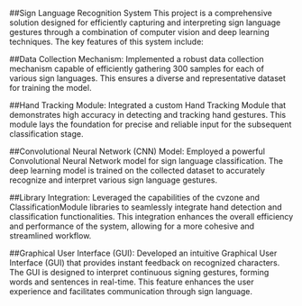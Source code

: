 ##Sign Language Recognition System
 This project is a comprehensive solution designed for efficiently capturing and interpreting sign language gestures
 through a combination of computer vision and deep learning techniques. The key features of this system include:

##Data Collection Mechanism:
 Implemented a robust data collection mechanism capable of efficiently gathering 300 samples for each of various sign languages. 
 This ensures a diverse and representative dataset for training the model.

 
##Hand Tracking Module:
 Integrated a custom Hand Tracking Module that demonstrates high accuracy in detecting and tracking hand gestures. 
 This module lays the foundation for precise and reliable input for the subsequent classification stage.


##Convolutional Neural Network (CNN) Model:
Employed a powerful Convolutional Neural Network model for sign language classification. 
The deep learning model is trained on the collected dataset to accurately recognize and interpret various sign language gestures.


##Library Integration:
 Leveraged the capabilities of the cvzone and ClassificationModule libraries to seamlessly integrate hand detection and classification functionalities. 
 This integration enhances the overall efficiency and performance of the system, allowing for a more cohesive and streamlined workflow.

 
##Graphical User Interface (GUI):
 Developed an intuitive Graphical User Interface (GUI) that provides instant feedback on recognized characters.
 The GUI is designed to interpret continuous signing gestures, forming words and sentences in real-time. This feature enhances the user experience 
 and facilitates communication through sign language.
